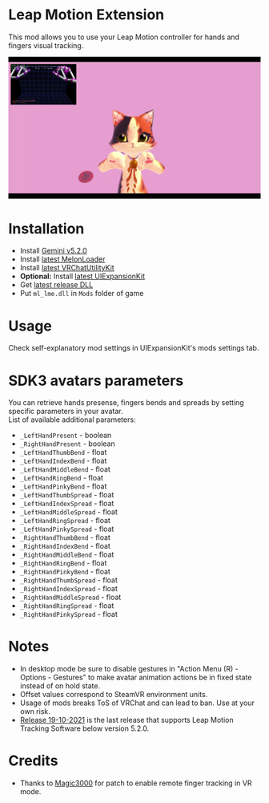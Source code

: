 # Leap Motion Extension
This mod allows you to use your Leap Motion controller for hands and fingers visual tracking.

[![](.github/img_01.png)](https://youtu.be/ALDBcI9yCyM)

# Installation
* Install [Gemini v5.2.0](https://developer.leapmotion.com/tracking-software-download)
* Install [latest MelonLoader](https://github.com/LavaGang/MelonLoader)
* Install [latest VRChatUtilityKit](https://github.com/loukylor/VRC-Mods)
* **Optional:** Install [latest UIExpansionKit](https://github.com/knah/VRCMods)
* Get [latest release DLL](../../../releases/latest)
* Put `ml_lme.dll` in `Mods` folder of game

# Usage
Check self-explanatory mod settings in UIExpansionKit's mods settings tab.

# SDK3 avatars parameters
You can retrieve hands presense, fingers bends and spreads by setting specific parameters in your avatar.  
List of available additional parameters:
* `_LeftHandPresent` - boolean
* `_RightHandPresent` - boolean
* `_LeftHandThumbBend` - float
* `_LeftHandIndexBend` - float
* `_LeftHandMiddleBend` - float
* `_LeftHandRingBend` - float
* `_LeftHandPinkyBend` - float
* `_LeftHandThumbSpread` - float
* `_LeftHandIndexSpread` - float
* `_LeftHandMiddleSpread` - float
* `_LeftHandRingSpread` - float
* `_LeftHandPinkySpread` - float
* `_RightHandThumbBend` - float
* `_RightHandIndexBend` - float
* `_RightHandMiddleBend` - float
* `_RightHandRingBend` - float
* `_RightHandPinkyBend` - float
* `_RightHandThumbSpread` - float
* `_RightHandIndexSpread` - float
* `_RightHandMiddleSpread` - float
* `_RightHandRingSpread` - float
* `_RightHandPinkySpread` - float

# Notes
* In desktop mode be sure to disable gestures in "Action Menu (R) - Options - Gestures" to make avatar animation actions be in fixed state instead of on hold state.
* Offset values correspond to SteamVR environment units.
* Usage of mods breaks ToS of VRChat and can lead to ban. Use at your own risk.
* [Release 19-10-2021](../../../releases/tag/week-42-2) is the last release that supports Leap Motion Tracking Software below version 5.2.0.

# Credits
* Thanks to [Magic3000](https://github.com/Magic3000) for patch to enable remote finger tracking in VR mode.
